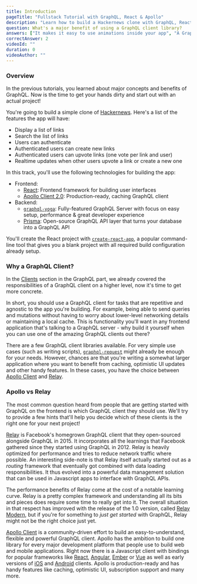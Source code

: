 ```yaml
---
title: Introduction
pageTitle: "Fullstack Tutorial with GraphQL, React & Apollo"
description: "Learn how to build a Hackernews clone with GraphQL, React & Apollo Client. Use create-react-app for the frontend and graphql-yoga & Prisma for the backend."
question: What's a major benefit of using a GraphQL client library?
answers: ["It makes it easy to use animations inside your app", "A GraphQL client is mainly used to improve security", "It saves you from writing infrastructure code for networking and caching", "GraphQL clients don't provide actual advantages but it's always good to use 3rd party libraries"]
correctAnswer: 2
videoId: ""
duration: 0		
videoAuthor: ""
---
```


### Overview

In the previous tutorials, you learned about major concepts and benefits of GraphQL. Now is the time to get your hands dirty and start out with an actual project!

You're going to build a simple clone of [Hackernews](https://news.ycombinator.com/). Here's a list of the features the app will have:

- Display a list of links
- Search the list of links
- Users can authenticate
- Authenticated users can create new links
- Authenticated users can upvote links (one vote per link and user)
- Realtime updates when other users upvote a link or create a new one

In this track, you'll use the following technologies for building the app:

- Frontend:
  - [React](https://facebook.github.io/react/): Frontend framework for building user interfaces
  - [Apollo Client 2.0](https://github.com/apollographql/apollo-client): Production-ready, caching GraphQL client
- Backend:
  - [`graphql-yoga`](https://github.com/graphcool/graphql-yoga/): Fully-featured GraphQL Server with focus on easy setup, performance & great developer experience
  - [Prisma](https://www.prismagraphql.com/): Open-source GraphQL API layer that turns your database into a GraphQL API

You'll create the React project with [`create-react-app`](https://github.com/facebookincubator/create-react-app), a popular command-line tool that gives you a blank project with all required build configuration already setup.

### Why a GraphQL Client?

In the [Clients](/advanced/0-clients/) section in the GraphQL part, we already covered the responsibilities of a GraphQL client on a higher level, now it's time to get more concrete.

In short, you should use a GraphQL client for tasks that are repetitive and agnostic to the app you're building. For example, being able to send queries and mutations without having to worry about lower-level networking details or maintaining a local cache. This is functionality you'll want in any frontend application that's talking to a GraphQL server - why build it yourself when you can use one of the amazing GraphQL clients out there?

There are a few GraphQL client libraries available. For very simple use cases (such as writing scripts), [`graphql-request`](https://github.com/graphcool/graphql-request) might already be enough for your needs. However, chances are that you're writing a somewhat larger application where you want to benefit from caching, optimistic UI updates and other handy features. In these cases, you have the choice between [Apollo Client](https://github.com/apollographql/apollo-client) and [Relay](https://facebook.github.io/relay/).

### Apollo vs Relay

The most common question heard from people that are getting started with GraphQL on the frontend is which GraphQL client they should use. We'll try to provide a few hints that'll help you decide which of these clients is the right one for your next project!

[Relay](https://facebook.github.io/relay/) is Facebook's homegrown GraphQL client that they open-sourced alongside GraphQL in 2015. It incorporates all the learnings that Facebook gathered since they started using GraphQL in 2012. Relay is heavily optimized for performance and tries to reduce network traffic where possible. An interesting side-note is that Relay itself actually started out as a _routing_ framework that eventually got combined with data loading responsibilities. It thus evolved into a powerful data management solution that can be used in Javascript apps to interface with GraphQL APIs.

The performance benefits of Relay come at the cost of a notable learning curve. Relay is a pretty complex framework and understanding all its bits and pieces does require some time to really get into it. The overall situation in that respect has improved with the release of the 1.0 version, called [Relay Modern](https://facebook.github.io/relay/docs/relay-modern.html), but if you're for something to _just get started_ with GraphQL, Relay might not be the right choice just yet.

[Apollo Client](https://github.com/apollographql/apollo-client) is a community-driven effort to build an easy-to-understand, flexible and powerful GraphQL client. Apollo has the ambition to build one library for every major development platform that people use to build web and mobile applications. Right now there is a Javascript client with bindings for popular frameworks like [React](https://github.com/apollographql/react-apollo), [Angular](https://github.com/apollographql/apollo-angular), [Ember](https://github.com/bgentry/ember-apollo-client) or [Vue](https://github.com/Akryum/vue-apollo) as well as early versions of [iOS](https://github.com/apollographql/apollo-ios) and [Android](https://github.com/apollographql/apollo-android) clients. Apollo is production-ready and has handy features like caching, optimistic UI, subscription support and many more.